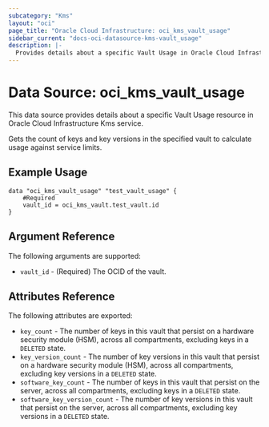 ```yaml
---
subcategory: "Kms"
layout: "oci"
page_title: "Oracle Cloud Infrastructure: oci_kms_vault_usage"
sidebar_current: "docs-oci-datasource-kms-vault_usage"
description: |-
  Provides details about a specific Vault Usage in Oracle Cloud Infrastructure Kms service
---
```


# Data Source: oci_kms_vault_usage
This data source provides details about a specific Vault Usage resource in Oracle Cloud Infrastructure Kms service.

Gets the count of keys and key versions in the specified vault to calculate usage against service limits.


## Example Usage

```hcl
data "oci_kms_vault_usage" "test_vault_usage" {
	#Required
	vault_id = oci_kms_vault.test_vault.id
}
```

## Argument Reference

The following arguments are supported:

* `vault_id` - (Required) The OCID of the vault.


## Attributes Reference

The following attributes are exported:

* `key_count` - The number of keys in this vault that persist on a hardware security module (HSM), across all compartments, excluding keys in a `DELETED` state.
* `key_version_count` - The number of key versions in this vault that persist on a hardware security module (HSM), across all compartments, excluding key versions in a `DELETED` state.
* `software_key_count` - The number of keys in this vault that persist on the server, across all compartments, excluding keys in a `DELETED` state.
* `software_key_version_count` - The number of key versions in this vault that persist on the server, across all compartments, excluding key versions in a `DELETED` state.


